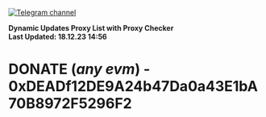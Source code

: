 [![Telegram channel](https://img.shields.io/endpoint?url=https://runkit.io/damiankrawczyk/telegram-badge/branches/master?url=https://t.me/n4z4v0d)](https://t.me/n4z4v0d) 

**Dynamic Updates Proxy List with Proxy Checker**  
**Last Updated: 18.12.23 14:56**

# DONATE (_any evm_) - 0xDEADf12DE9A24b47Da0a43E1bA70B8972F5296F2
